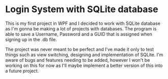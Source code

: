 # Login System with SQLite database

This is my first project in WPF and I decided to work with SQLite database as I'm gonna be making a lot of projects with databases.
The program is able to save a Username, Password and a GUID that is assigned when signing up in the .db file.

The project was never meant to be perfect and I've made it only to test things such as view switching, designing and implementation of SQLite.
I'm aware of bugs and features needing to be added, however I won't be working on this for now as I'll maybe implement a better version of this into a future project.
